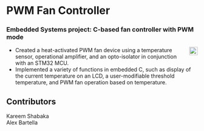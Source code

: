 # PWM Fan Controller
### Embedded Systems project: C-based fan controller with PWM mode
[<img align="right" alt="C" width="22px" src="https://upload.wikimedia.org/wikipedia/commons/thumb/1/18/C_Programming_Language.svg/695px-C_Programming_Language.svg.png" />][c-prog]
  - Created a heat-activated PWM fan device using a temperature sensor, operational amplifier, and an opto-isolator in conjunction with an STM32 MCU.
  - Implemented a variety of functions in embedded C, such as display of the current temperature on an LCD, a user-modifiable threshold temperature, and PWM fan 
    operation based on temperature.

[c-prog]: https://devdocs.io/c/

## Contributors
Kareem Shabaka <br/>
Alex Bartella